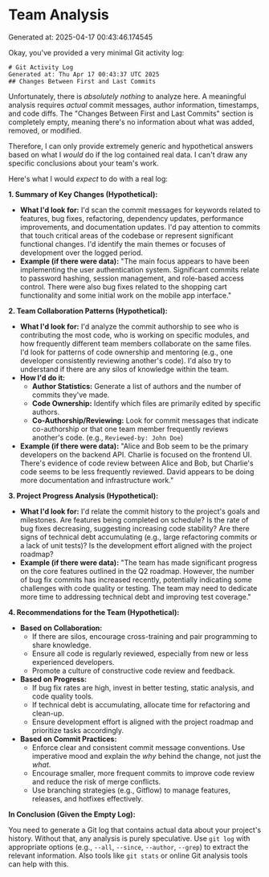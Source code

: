 # Team Analysis
Generated at: 2025-04-17 00:43:46.174545

Okay, you've provided a very minimal Git activity log:

```
# Git Activity Log
Generated at: Thu Apr 17 00:43:37 UTC 2025
## Changes Between First and Last Commits
```

Unfortunately, there is *absolutely nothing* to analyze here.  A meaningful analysis requires *actual* commit messages, author information, timestamps, and code diffs.  The "Changes Between First and Last Commits" section is completely empty, meaning there's no information about what was added, removed, or modified.

Therefore, I can only provide extremely generic and hypothetical answers based on what I *would* do if the log contained real data.  I can't draw any specific conclusions about your team's work.

Here's what I would *expect* to do with a real log:

**1. Summary of Key Changes (Hypothetical):**

*   **What I'd look for:** I'd scan the commit messages for keywords related to features, bug fixes, refactoring, dependency updates, performance improvements, and documentation updates. I'd pay attention to commits that touch critical areas of the codebase or represent significant functional changes.  I'd identify the main themes or focuses of development over the logged period.
*   **Example (if there were data):**  "The main focus appears to have been implementing the user authentication system.  Significant commits relate to password hashing, session management, and role-based access control.  There were also bug fixes related to the shopping cart functionality and some initial work on the mobile app interface."

**2. Team Collaboration Patterns (Hypothetical):**

*   **What I'd look for:**  I'd analyze the commit authorship to see who is contributing the most code, who is working on specific modules, and how frequently different team members collaborate on the same files.  I'd look for patterns of code ownership and mentoring (e.g., one developer consistently reviewing another's code).  I'd also try to understand if there are any silos of knowledge within the team.
*   **How I'd do it:**
    *   **Author Statistics:** Generate a list of authors and the number of commits they've made.
    *   **Code Ownership:** Identify which files are primarily edited by specific authors.
    *   **Co-Authorship/Reviewing:** Look for commit messages that indicate co-authorship or that one team member frequently reviews another's code. (e.g., `Reviewed-by: John Doe`)
*   **Example (if there were data):** "Alice and Bob seem to be the primary developers on the backend API.  Charlie is focused on the frontend UI.  There's evidence of code review between Alice and Bob, but Charlie's code seems to be less frequently reviewed. David appears to be doing more documentation and infrastructure work."

**3. Project Progress Analysis (Hypothetical):**

*   **What I'd look for:** I'd relate the commit history to the project's goals and milestones.  Are features being completed on schedule?  Is the rate of bug fixes decreasing, suggesting increasing code stability?  Are there signs of technical debt accumulating (e.g., large refactoring commits or a lack of unit tests)?  Is the development effort aligned with the project roadmap?
*   **Example (if there were data):** "The team has made significant progress on the core features outlined in the Q2 roadmap.  However, the number of bug fix commits has increased recently, potentially indicating some challenges with code quality or testing.  The team may need to dedicate more time to addressing technical debt and improving test coverage."

**4. Recommendations for the Team (Hypothetical):**

*   **Based on Collaboration:**
    *   If there are silos, encourage cross-training and pair programming to share knowledge.
    *   Ensure all code is regularly reviewed, especially from new or less experienced developers.
    *   Promote a culture of constructive code review and feedback.
*   **Based on Progress:**
    *   If bug fix rates are high, invest in better testing, static analysis, and code quality tools.
    *   If technical debt is accumulating, allocate time for refactoring and clean-up.
    *   Ensure development effort is aligned with the project roadmap and prioritize tasks accordingly.
*   **Based on Commit Practices:**
    *   Enforce clear and consistent commit message conventions. Use imperative mood and explain the *why* behind the change, not just the *what*.
    *   Encourage smaller, more frequent commits to improve code review and reduce the risk of merge conflicts.
    *   Use branching strategies (e.g., Gitflow) to manage features, releases, and hotfixes effectively.

**In Conclusion (Given the Empty Log):**

You need to generate a Git log that contains actual data about your project's history.  Without that, any analysis is purely speculative. Use `git log` with appropriate options (e.g., `--all`, `--since`, `--author`, `--grep`) to extract the relevant information.  Also tools like `git stats` or online Git analysis tools can help with this.
